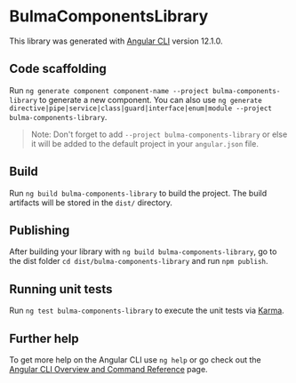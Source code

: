 # BulmaComponentsLibrary

This library was generated with [Angular CLI](https://github.com/angular/angular-cli) version 12.1.0.

## Code scaffolding

Run `ng generate component component-name --project bulma-components-library` to generate a new component. You can also use `ng generate directive|pipe|service|class|guard|interface|enum|module --project bulma-components-library`.
> Note: Don't forget to add `--project bulma-components-library` or else it will be added to the default project in your `angular.json` file. 

## Build

Run `ng build bulma-components-library` to build the project. The build artifacts will be stored in the `dist/` directory.

## Publishing

After building your library with `ng build bulma-components-library`, go to the dist folder `cd dist/bulma-components-library` and run `npm publish`.

## Running unit tests

Run `ng test bulma-components-library` to execute the unit tests via [Karma](https://karma-runner.github.io).

## Further help

To get more help on the Angular CLI use `ng help` or go check out the [Angular CLI Overview and Command Reference](https://angular.io/cli) page.
